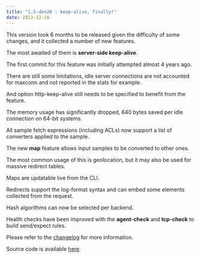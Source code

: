 ```yaml
---
title: "1.5-dev20 : keep-alive, finally!"
date: 2013-12-16
---
```

This version took 6 months to be released given the difficulty of some changes, and it collected a number of new features.

The most awaited of them is **server-side keep-alive**.

The first commit for this feature was initially attempted almost 4 years ago.

There are still some limitations, idle server connections are not accounted for maxconn and not reported in the stats for example.

And option http-keep-alive still needs to be specified to benefit from the feature.

The memory usage has significantly dropped, 640 bytes saved per idle connection on 64-bit systems.

All sample fetch expressions (including ACLs) now support a list of converters applied to the sample.

The new **map** feature allows input samples to be converted to other ones.

The most common usage of this is geolocation, but it may also be used for massive redirect tables.

Maps are updatable live from the CLI.

Redirects support the log-format syntax and can embed some elements collected from the request.

Hash algorithms can now be selected per backend.

Health checks have been improved with the **agent-check** and **tcp-check** to build send/expect rules.

Please refer to the [changelog](/download/1.5/src/CHANGELOG) for more information.

Source code is available [here](/download/1.5/src/).
